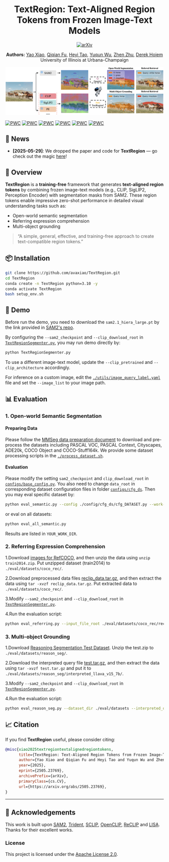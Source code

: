 <h1 align="center">TextRegion: Text-Aligned Region Tokens from Frozen Image-Text Models</h1>

<p align="center">
  <a href="https://arxiv.org/abs/2505.23769">
    <img src="https://img.shields.io/badge/arXiv-Paper-b31b1b.svg" alt="arXiv">
  </a>
</p>

<p align="center">
  <strong>Authors:</strong>
  <a href="https://avaxiao.github.io">Yao Xiao</a>,
  <a href="https://qiqianfu.github.io">Qiqian Fu</a>,
  <a href="https://scholar.google.com/citations?user=LodPihsAAAAJ&hl=en">Heyi Tao</a>,
  <a href="https://yuqunw.github.io">Yuqun Wu</a>,
  <a href="https://zzhu.vision">Zhen Zhu</a>,
  <a href="https://dhoiem.cs.illinois.edu">Derek Hoiem</a>  
  <br>
  University of Illinois at Urbana-Champaign
</p>

![Teaser](./assets/teaser.png)

[![PWC](https://img.shields.io/endpoint.svg?url=https://paperswithcode.com/badge/textregion-text-aligned-region-tokens-from/unsupervised-semantic-segmentation-with-11)](https://paperswithcode.com/sota/unsupervised-semantic-segmentation-with-11?p=textregion-text-aligned-region-tokens-from)
[![PWC](https://img.shields.io/endpoint.svg?url=https://paperswithcode.com/badge/textregion-text-aligned-region-tokens-from/unsupervised-semantic-segmentation-with-12)](https://paperswithcode.com/sota/unsupervised-semantic-segmentation-with-12?p=textregion-text-aligned-region-tokens-from)
[![PWC](https://img.shields.io/endpoint.svg?url=https://paperswithcode.com/badge/textregion-text-aligned-region-tokens-from/unsupervised-semantic-segmentation-with-7)](https://paperswithcode.com/sota/unsupervised-semantic-segmentation-with-7?p=textregion-text-aligned-region-tokens-from)
[![PWC](https://img.shields.io/endpoint.svg?url=https://paperswithcode.com/badge/textregion-text-aligned-region-tokens-from/unsupervised-semantic-segmentation-with-8)](https://paperswithcode.com/sota/unsupervised-semantic-segmentation-with-8?p=textregion-text-aligned-region-tokens-from)
[![PWC](https://img.shields.io/endpoint.svg?url=https://paperswithcode.com/badge/textregion-text-aligned-region-tokens-from/unsupervised-semantic-segmentation-with-9)](https://paperswithcode.com/sota/unsupervised-semantic-segmentation-with-9?p=textregion-text-aligned-region-tokens-from)
[![PWC](https://img.shields.io/endpoint.svg?url=https://paperswithcode.com/badge/textregion-text-aligned-region-tokens-from/unsupervised-semantic-segmentation-with-4)](https://paperswithcode.com/sota/unsupervised-semantic-segmentation-with-4?p=textregion-text-aligned-region-tokens-from)

## 📢 News

- **[2025-05-29]**: We dropped the paper and code for **TextRegion** — go check out the magic [here](https://arxiv.org/abs/2505.23769)!

## 🧠 Overview

**TextRegion** is a **training-free** framework that generates **text-aligned region tokens** by combining frozen image-text models (e.g., CLIP, SigLIP2, Perception Encoder) with segmentation masks from SAM2. These region tokens enable impressive zero-shot performance in detailed visual understanding tasks such as:

- Open-world semantic segmentation  
- Referring expression comprehension  
- Multi-object grounding  

> “A simple, general, effective, and training-free approach to create text-compatible region tokens.”

## 📦 Installation

```bash
git clone https://github.com/avaxiao/TextRegion.git
cd TextRegion
conda create -n TextRegion python=3.10 -y
conda activate TextRegion
bash setup_env.sh
```

## 🚀 Demo

Before run the demo, you need to download the `sam2.1_hiera_large.pt` by the link provided in [SAM2's repo](https://github.com/facebookresearch/sam2?tab=readme-ov-file#download-checkpoints). 

By configuring the `--sam2_checkpoint` and `--clip_download_root` in [`TextRegionSegmenter.py`](TextRegionSegmenter.py), you may run demo directly by:

```bash
python TextRegionSegmenter.py
```

To use a different image-text model, update the `--clip_pretrained` and `--clip_architecture` accordingly.

For inference on a custom image, edit the [`./utils/image_query_label.yaml`](./utils/image_query_label.yaml) file and set the `--image_list` to your image path.

## 📊 Evaluation

### 1. Open-world Semantic Segmentation

#### Preparing Data

Please follow the [MMSeg data preparation document](https://github.com/open-mmlab/mmsegmentation/blob/main/docs/en/user_guides/2_dataset_prepare.md) to download and pre-process the datasets including PASCAL VOC, PASCAL Context, Cityscapes, ADE20k, COCO Object and COCO-Stuff164k.
We provide some dataset processing scripts in the [`./process_dataset.sh`](./process_dataset.sh).

####  Evaluation

Please modify the setting `sam2_checkpoint` and `clip_download_root` in [`configs/base_config.py`](configs/base_config.py). You also need to change `data_root` in corresponding dataset configuration files in folder [`configs/cfg_ds`](configs/cfg_ds).
Then you may eval specific dataset by:

```bash
python eval_semantic.py --config ./config/cfg_ds/cfg_DATASET.py --work-dir YOUR_WORK_DIR
```

or eval on all datasets:
```bash
python eval_all_semantic.py
```
Results are listed in `YOUR_WORK_DIR`.

### 2. Referring Expression Comprehension

1.Download [images for RefCOCO](http://images.cocodataset.org/zips/train2014.zip), and then unzip the data using `unzip train2014.zip`. Put unzipped dataset (train2014) to `./eval/datasets/coco_rec/`.

2.Download preprocessed data files [reclip_data.tar.gz](https://huggingface.co/datasets/CresCat01/RefCOCO-Triplets/blob/main/reclip_data.tar.gz), and then extract the data using `tar -xvzf reclip_data.tar.gz`. Put extracted data to `./eval/datasets/coco_rec/`.

3.Modify `--sam2_checkpoint` and `--clip_download_root` in [`TextRegionSegmenter.py`](TextRegionSegmenter.py).

4.Run the evaluation script:
```bash
python eval_referring.py --input_file_root ./eval/datasets/coco_rec/reclip_data --image_root ./eval/datasets/coco_rec/train2014
```

### 3. Multi-object Grounding

1.Download [Reasoning Segmentation Test Dataset](https://github.com/dvlab-research/LISA?tab=readme-ov-file#dataset). Unzip the test.zip to `./eval/datasets/reason_seg/`.

2.Download the interpreted query file [test.tar.gz](https://drive.google.com/drive/folders/1-UPLNhPQR-IQ1ex-ySf64sd1ONBFUHCc?usp=share_link), and then extract the data using `tar -xvzf test.tar.gz` and put it to `./eval/datasets/reason_seg/interpreted_llava_v15_7b/`.

3.Modify `--sam2_checkpoint` and `--clip_download_root` in [`TextRegionSegmenter.py`](TextRegionSegmenter.py).

4.Run the evaluation script:
```bash
python eval_reason_seg.py --dataset_dir ./eval/datasets --interpreted_query_dir ./eval/datasets/reason_seg/interpreted_llava_v15_7b/test
```

## 📈 Citation

If you find **TextRegion** useful, please consider citing:

```bibtex
@misc{xiao2025textregiontextalignedregiontokens,
      title={TextRegion: Text-Aligned Region Tokens from Frozen Image-Text Models}, 
      author={Yao Xiao and Qiqian Fu and Heyi Tao and Yuqun Wu and Zhen Zhu and Derek Hoiem},
      year={2025},
      eprint={2505.23769},
      archivePrefix={arXiv},
      primaryClass={cs.CV},
      url={https://arxiv.org/abs/2505.23769}, 
}
```

---

## 📝 Acknowledgements

This work is built upon [SAM2](https://github.com/facebookresearch/sam2), [Trident](https://github.com/YuHengsss/Trident), [SCLIP](https://github.com/wangf3014/SCLIP), [OpenCLIP](https://github.com/mlfoundations/open_clip), [ReCLIP](https://github.com/allenai/reclip) and [LISA](https://github.com/dvlab-research/LISA). Thanks for their excellent works.

### License
This project is licensed under the [Apache License 2.0](LICENSE).